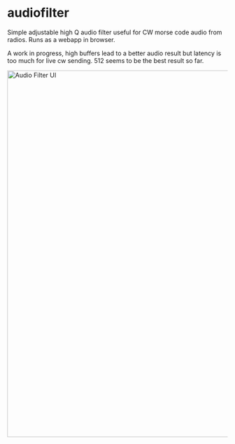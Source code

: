 # audiofilter
Simple adjustable high Q audio filter useful for CW morse code audio from radios. Runs as a webapp in browser.

A work in progress, high buffers lead to a better audio result but latency is too much for live cw sending. 512 seems to be the best result so far.

<img width="839" alt="Audio Filter UI" src="https://github.com/user-attachments/assets/6233e97c-2f86-43f4-b1bd-ac253e0fc38f" />
